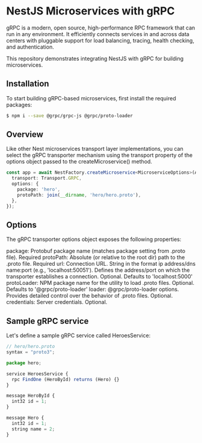 # NestJS Microservices with gRPC

gRPC is a modern, open source, high-performance RPC framework that can run in any environment. It efficiently connects services in and across data centers with pluggable support for load balancing, tracing, health checking, and authentication.

This repository demonstrates integrating NestJS with gRPC for building microservices.

## Installation

To start building gRPC-based microservices, first install the required packages:

```bash
$ npm i --save @grpc/grpc-js @grpc/proto-loader
```

## Overview
Like other Nest microservices transport layer implementations, you can select the gRPC transporter mechanism using the transport property of the options object passed to the createMicroservice() method.

```typescript
const app = await NestFactory.createMicroservice<MicroserviceOptions>(AppModule, {
  transport: Transport.GRPC,
  options: {
    package: 'hero',
    protoPath: join(__dirname, 'hero/hero.proto'),
  },
});


```

## Options

The gRPC transporter options object exposes the following properties:

package: Protobuf package name (matches package setting from .proto file). Required
protoPath: Absolute (or relative to the root dir) path to the .proto file. Required
url: Connection URL. String in the format ip address/dns name:port (e.g., 'localhost:50051'). Defines the address/port on which the transporter establishes a connection. Optional. Defaults to 'localhost:5000'
protoLoader: NPM package name for the utility to load .proto files. Optional. Defaults to '@grpc/proto-loader'
loader: @grpc/proto-loader options. Provides detailed control over the behavior of .proto files. Optional.
credentials: Server credentials. Optional.

## Sample gRPC service

Let's define a sample gRPC service called HeroesService:

```typescript
// hero/hero.proto
syntax = "proto3";

package hero;

service HeroesService {
  rpc FindOne (HeroById) returns (Hero) {}
}

message HeroById {
  int32 id = 1;
}

message Hero {
  int32 id = 1;
  string name = 2;
}


```